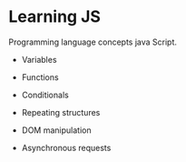 # Learning JS
Programming language concepts java Script.

- Variables

- Functions

- Conditionals

- Repeating structures

- DOM manipulation

- Asynchronous requests
